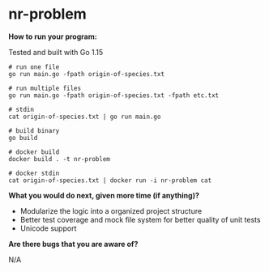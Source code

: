 # nr-problem

**How to run your program:**

Tested and built with Go 1.15
```
# run one file
go run main.go -fpath origin-of-species.txt

# run multiple files
go run main.go -fpath origin-of-species.txt -fpath etc.txt

# stdin
cat origin-of-species.txt | go run main.go

# build binary
go build

# docker build
docker build . -t nr-problem

# docker stdin
cat origin-of-species.txt | docker run -i nr-problem cat
```

**What you would do next, given more time (if anything)?**

- Modularize the logic into a organized project structure
- Better test coverage and mock file system for better quality of unit tests
- Unicode support

**Are there bugs that you are aware of?**

N/A